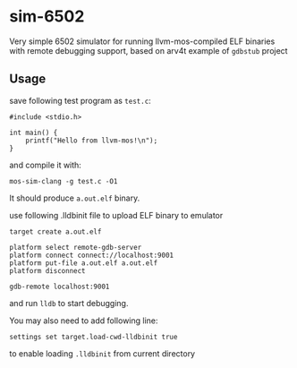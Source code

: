 # sim-6502

Very simple 6502 simulator for running llvm-mos-compiled ELF binaries with remote debugging support, based on arv4t example of `gdbstub` project

## Usage

save following test program as `test.c`:
```
#include <stdio.h>

int main() {
    printf("Hello from llvm-mos!\n");
}
```

and compile it with:
```
mos-sim-clang -g test.c -O1
```

It should produce `a.out.elf` binary.

use following .lldbinit file to upload ELF binary to emulator

```
target create a.out.elf

platform select remote-gdb-server
platform connect connect://localhost:9001
platform put-file a.out.elf a.out.elf
platform disconnect

gdb-remote localhost:9001
```

and run `lldb` to start debugging.

You may also need to add following line:
```
settings set target.load-cwd-lldbinit true
```
to enable loading `.lldbinit` from current directory
